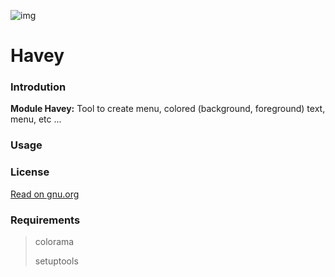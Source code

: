 ![img](https://distrowatch.com/images/cpxtu/dwbanner.png "Title")

# Havey

### Introdution

__Module Havey:__ Tool to create menu, colored (background, foreground) text, menu, etc ...

### Usage

### License

[Read on gnu.org](https://www.gnu.org/licenses/gpl-3.0.txt)

### Requirements
> colorama
>
> setuptools
